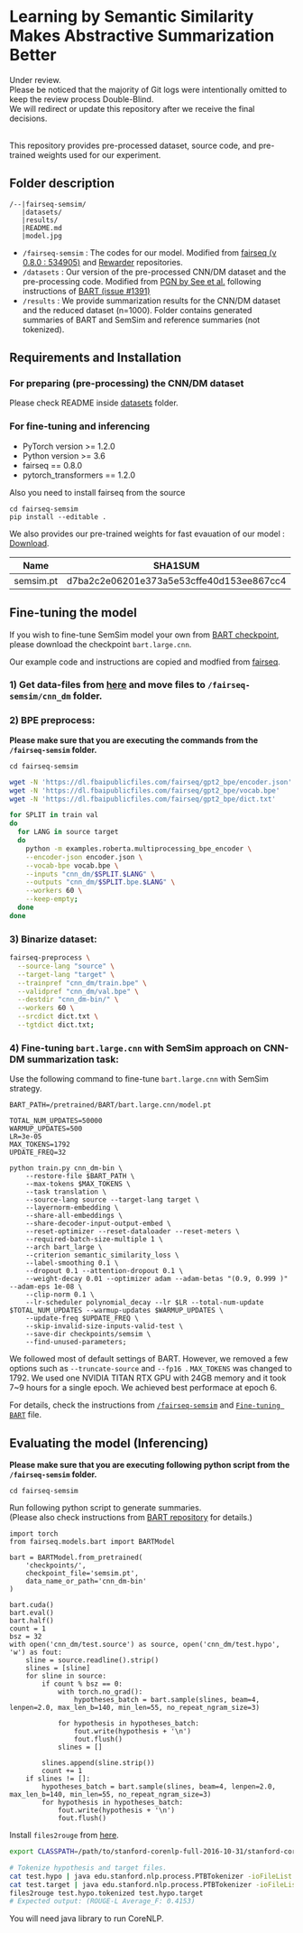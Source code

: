 # Learning by Semantic Similarity Makes Abstractive Summarization Better


Under review.
<br>Please be noticed that the majority of Git logs were intentionally omitted to keep the review process Double-Blind.
<br>We will redirect or update this repository after we receive the final decisions.

<br>This repository provides pre-processed dataset, source code, and pre-trained weights used for our experiment.

<!--
### Full documentation will be released soon (within a few days).
![Our model](model.jpg)
!-->

## Folder description
```
/--|fairseq-semsim/
   |datasets/
   |results/
   |README.md
   |model.jpg
```
   
*  `/fairseq-semsim` : The codes for our model. Modified from [fairseq (v 0.8.0 : 534905)](https://github.com/pytorch/fairseq/tree/5349052aae4ec1350822c894fbb6be350dff61a0) and [Rewarder](https://github.com/yg211/summary-reward-no-reference) repositories.
*  `/datasets`  : Our version of the pre-processed CNN/DM dataset and the pre-processing code. Modified from [PGN by See et al.](https://github.com/abisee/cnn-dailymail) following instructions of [BART (issue #1391)](https://github.com/pytorch/fairseq/issues/1391)
*  `/results` : We provide summarization results for the CNN/DM dataset and the reduced dataset (n=1000). Folder contains generated summaries of BART and SemSim and reference summaries (not tokenized).

## Requirements and Installation
### For preparing (pre-processing) the CNN/DM dataset
Please check README inside [datasets](./datasets) folder.

### For fine-tuning and inferencing 
* PyTorch version >= 1.2.0
* Python version >= 3.6
* fairseq == 0.8.0
* pytorch_transformers == 1.2.0

Also you need to install fairseq from the source
```
cd fairseq-semsim
pip install --editable .
```

We also provides our pre-trained weights for fast evauation of our model : [Download](https://drive.google.com/open?id=1CNgK6ZkaqUD239h_6GkLmfUOGgryc2v9).

|    Name   |                  SHA1SUM                 |
|:---------:|:----------------------------------------:|
| semsim.pt | d7ba2c2e06201e373a5e53cffe40d153ee867cc4 | 



## Fine-tuning the model

If you wish to fine-tune SemSim model your own from [BART checkpoint](https://github.com/pytorch/fairseq/tree/master/examples/bart), please download the checkpoint `bart.large.cnn`.

Our example code and instructions are copied and modfied from [fairseq](https://github.com/pytorch/fairseq/tree/5349052aae4ec1350822c894fbb6be350dff61a0).
### 1) Get data-files from [here](./datasets) and move files to `/fairseq-semsim/cnn_dm` folder.

### 2) BPE preprocess:
<b>Please make sure that you are executing the commands from the `/fairseq-semsim` folder.</b>
```
cd fairseq-semsim
```

```bash
wget -N 'https://dl.fbaipublicfiles.com/fairseq/gpt2_bpe/encoder.json'
wget -N 'https://dl.fbaipublicfiles.com/fairseq/gpt2_bpe/vocab.bpe'
wget -N 'https://dl.fbaipublicfiles.com/fairseq/gpt2_bpe/dict.txt'

for SPLIT in train val
do
  for LANG in source target
  do
    python -m examples.roberta.multiprocessing_bpe_encoder \
    --encoder-json encoder.json \
    --vocab-bpe vocab.bpe \
    --inputs "cnn_dm/$SPLIT.$LANG" \
    --outputs "cnn_dm/$SPLIT.bpe.$LANG" \
    --workers 60 \
    --keep-empty;
  done
done
```

### 3) Binarize dataset:
```bash
fairseq-preprocess \
  --source-lang "source" \
  --target-lang "target" \
  --trainpref "cnn_dm/train.bpe" \
  --validpref "cnn_dm/val.bpe" \
  --destdir "cnn_dm-bin/" \
  --workers 60 \
  --srcdict dict.txt \
  --tgtdict dict.txt;
```

### 4) Fine-tuning `bart.large.cnn` with SemSim approach on CNN-DM summarization task:

Use the following command to fine-tune `bart.large.cnn` with SemSim strategy.
```
BART_PATH=/pretrained/BART/bart.large.cnn/model.pt 

TOTAL_NUM_UPDATES=50000  
WARMUP_UPDATES=500      
LR=3e-05
MAX_TOKENS=1792
UPDATE_FREQ=32

python train.py cnn_dm-bin \
    --restore-file $BART_PATH \
    --max-tokens $MAX_TOKENS \
    --task translation \
    --source-lang source --target-lang target \
    --layernorm-embedding \
    --share-all-embeddings \
    --share-decoder-input-output-embed \
    --reset-optimizer --reset-dataloader --reset-meters \
    --required-batch-size-multiple 1 \
    --arch bart_large \
    --criterion semantic_similarity_loss \
    --label-smoothing 0.1 \
    --dropout 0.1 --attention-dropout 0.1 \
    --weight-decay 0.01 --optimizer adam --adam-betas "(0.9, 0.999 )" --adam-eps 1e-08 \
    --clip-norm 0.1 \
    --lr-scheduler polynomial_decay --lr $LR --total-num-update $TOTAL_NUM_UPDATES --warmup-updates $WARMUP_UPDATES \
    --update-freq $UPDATE_FREQ \
    --skip-invalid-size-inputs-valid-test \
    --save-dir checkpoints/semsim \
    --find-unused-parameters;
```
We followed most of default settings of BART. However, we removed a few options such as `--truncate-source` and `--fp16 `. 
`MAX_TOKENS` was changed to 1792.
We used one NVIDIA TITAN RTX GPU with 24GB memory and it took 7~9 hours for a single epoch. We achieved best performace at epoch 6. 

For details, check the instructions from [`/fairseq-semsim`](./fairseq-semsim) and [`Fine-tuning BART`](./fairseq-semsim/examples/bart/README.cnn.md) file.


## Evaluating the model (Inferencing)
<b>Please make sure that you are executing following python script from the `/fairseq-semsim` folder.</b>
```
cd fairseq-semsim
```

Run following python script to generate summaries.
<br>(Please also check instructions from [BART repository](./fairseq-semsim/examples/bart#evaluating-the-bartlargecnn-model) for details.)
```
import torch
from fairseq.models.bart import BARTModel

bart = BARTModel.from_pretrained(
    'checkpoints/',
    checkpoint_file='semsim.pt',
    data_name_or_path='cnn_dm-bin'
)

bart.cuda()
bart.eval()
bart.half()
count = 1
bsz = 32
with open('cnn_dm/test.source') as source, open('cnn_dm/test.hypo', 'w') as fout:
    sline = source.readline().strip()
    slines = [sline]
    for sline in source:
        if count % bsz == 0:
            with torch.no_grad():
                hypotheses_batch = bart.sample(slines, beam=4, lenpen=2.0, max_len_b=140, min_len=55, no_repeat_ngram_size=3)

            for hypothesis in hypotheses_batch:
                fout.write(hypothesis + '\n')
                fout.flush()
            slines = []

        slines.append(sline.strip())
        count += 1
    if slines != []:
        hypotheses_batch = bart.sample(slines, beam=4, lenpen=2.0, max_len_b=140, min_len=55, no_repeat_ngram_size=3)
        for hypothesis in hypotheses_batch:
            fout.write(hypothesis + '\n')
            fout.flush()
```

Install `files2rouge` from [here](https://github.com/pltrdy/files2rouge).

```bash
export CLASSPATH=/path/to/stanford-corenlp-full-2016-10-31/stanford-corenlp-3.7.0.jar

# Tokenize hypothesis and target files.
cat test.hypo | java edu.stanford.nlp.process.PTBTokenizer -ioFileList -preserveLines > test.hypo.tokenized
cat test.target | java edu.stanford.nlp.process.PTBTokenizer -ioFileList -preserveLines > test.hypo.target
files2rouge test.hypo.tokenized test.hypo.target
# Expected output: (ROUGE-L Average_F: 0.4153)
```
You will need java library to run CoreNLP. 

